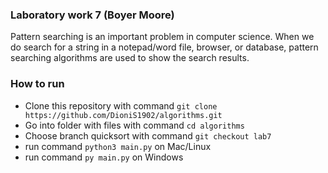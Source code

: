 ### Laboratory work 7 (Boyer Moore)

Pattern searching is an important problem in computer science. When we do search for a string in a notepad/word file, browser, or database, pattern searching algorithms are used to show the search results.

### How to run
  + Clone this repository with command `git clone https://github.com/DioniS1902/algorithms.git`
  + Go into folder with files with command `cd algorithms`  
  + Choose branch quicksort with command `git checkout lab7`
  + run command `python3 main.py` on Mac/Linux
  + run command `py main.py` on Windows